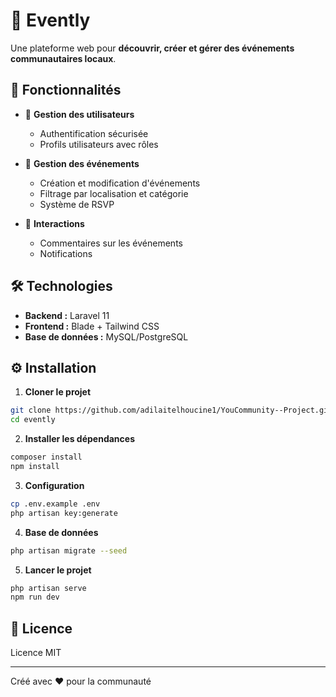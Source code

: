 # 🎉 Evently

Une plateforme web pour **découvrir, créer et gérer des événements communautaires locaux**. 

## 🚀 Fonctionnalités

- 👤 **Gestion des utilisateurs**
  - Authentification sécurisée
  - Profils utilisateurs avec rôles

- 📅 **Gestion des événements**
  - Création et modification d'événements
  - Filtrage par localisation et catégorie
  - Système de RSVP

- 💬 **Interactions**
  - Commentaires sur les événements
  - Notifications

## 🛠 Technologies

- **Backend :** Laravel 11
- **Frontend :** Blade + Tailwind CSS
- **Base de données :** MySQL/PostgreSQL

## ⚙️ Installation

1. **Cloner le projet**
```bash
git clone https://github.com/adilaitelhoucine1/YouCommunity--Project.git
cd evently
```

2. **Installer les dépendances**
```bash
composer install
npm install
```

3. **Configuration**
```bash
cp .env.example .env
php artisan key:generate
```

4. **Base de données**
```bash
php artisan migrate --seed
```

5. **Lancer le projet**
```bash
php artisan serve
npm run dev
```

## 📝 Licence

Licence MIT

---

Créé avec ❤️ pour la communauté

